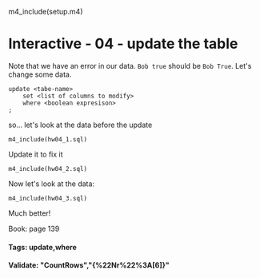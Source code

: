 m4_include(setup.m4)

# Interactive - 04 - update the table

Note that we have an error in our data.  `Bob true` should
be `Bob True`.   Let's change some data.

```
update <tabe-name>
	set <list of columns to modify>
	where <boolean expresison>
;
```

so... let's look at the data before the update

```
m4_include(hw04_1.sql)
```

Update it to fix it

```
m4_include(hw04_2.sql)
```

Now let's look at the data:

```
m4_include(hw04_3.sql)
```

Much better!


Book: page 139

#### Tags: update,where

#### Validate: "CountRows","{%22Nr%22%3A[6]}"

